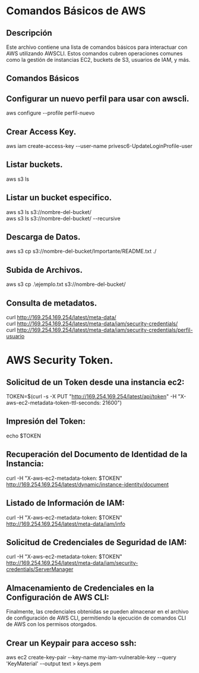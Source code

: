 # Comandos Básicos de AWS

## Descripción
Este archivo contiene una lista de comandos básicos para interactuar con AWS utilizando AWSCLI. Estos comandos cubren operaciones comunes como la gestión de instancias EC2, buckets de S3, usuarios de IAM, y más.

## Comandos Básicos

## Configurar un nuevo perfil para usar con awscli.
aws configure --profile perfil-nuevo

## Crear Access Key.
aws iam create-access-key --user-name privesc6-UpdateLoginProfile-user

## Listar buckets.
aws s3 ls

## Listar un bucket especifico.
aws s3 ls s3://nombre-del-bucket/  
aws s3 ls s3://nombre-del-bucket/ --recursive  

## Descarga de Datos.
aws s3 cp s3://nombre-del-bucket/Importante/README.txt ./

## Subida de Archivos.
aws s3 cp .\ejemplo.txt s3://nombre-del-bucket/
	
## Consulta de metadatos.
curl http://169.254.169.254/latest/meta-data/  
curl http://169.254.169.254/latest/meta-data/iam/security-credentials/  
curl http://169.254.169.254/latest/meta-data/iam/security-credentials/perfil-usuario  
	
# AWS Security Token.

## Solicitud de un Token desde una instancia ec2:
TOKEN=$(curl -s -X PUT "http://169.254.169.254/latest/api/token" -H "X-aws-ec2-metadata-token-ttl-seconds: 21600")

## Impresión del Token:	
echo $TOKEN

## Recuperación del Documento de Identidad de la Instancia:
curl -H "X-aws-ec2-metadata-token: $TOKEN" http://169.254.169.254/latest/dynamic/instance-identity/document

## Listado de Información de IAM:
curl -H "X-aws-ec2-metadata-token: $TOKEN" http://169.254.169.254/latest/meta-data/iam/info

## Solicitud de Credenciales de Seguridad de IAM:
curl -H "X-aws-ec2-metadata-token: $TOKEN" http://169.254.169.254/latest/meta-data/iam/security-credentials/ServerManager

## Almacenamiento de Credenciales en la Configuración de AWS CLI:
Finalmente, las credenciales obtenidas se pueden almacenar en el archivo de configuración de AWS CLI, permitiendo la ejecución de comandos CLI de AWS con los permisos otorgados.
	
## Crear un Keypair para acceso ssh:
aws ec2 create-key-pair --key-name my-iam-vulnerable-key --query 'KeyMaterial' --output text > keys.pem
